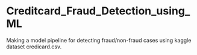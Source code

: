 # Creditcard_Fraud_Detection_using_ML

Making a model pipeline  for detecting fraud/non-fraud cases using kaggle dataset credicard.csv.
